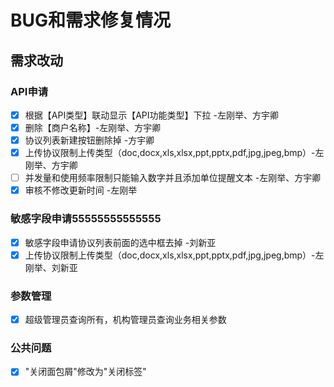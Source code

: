 # BUG和需求修复情况

## 需求改动

### API申请

* [x] 根据【API类型】联动显示【API功能类型】下拉 -左刚举、方宇卿
* [x] 删除【商户名称】-左刚举、方宇卿
* [x] 协议列表新建按钮删除掉 -方宇卿
* [x] 上传协议限制上传类型（doc,docx,xls,xlsx,ppt,pptx,pdf,jpg,jpeg,bmp）-左刚举、方宇卿
* [ ] 并发量和使用频率限制只能输入数字并且添加单位提醒文本 -左刚举、方宇卿
* [x] 审核不修改更新时间 -左刚举

### 敏感字段申请55555555555555

* [x] 敏感字段申请协议列表前面的选中框去掉 -刘新亚
* [x] 上传协议限制上传类型（doc,docx,xls,xlsx,ppt,pptx,pdf,jpg,jpeg,bmp）-左刚举、刘新亚

### 参数管理

* [x] 超级管理员查询所有，机构管理员查询业务相关参数

### 公共问题

* [x] "关闭面包屑"修改为"关闭标签"
